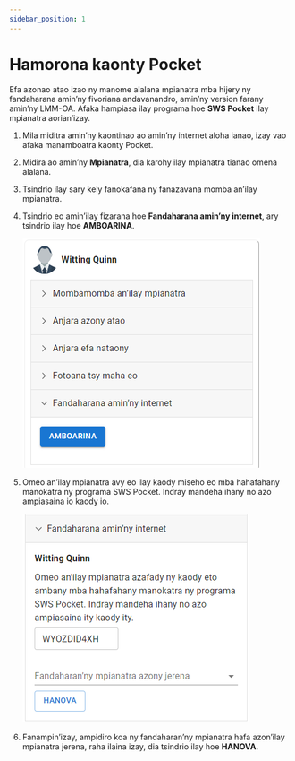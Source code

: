 ```yaml
---
sidebar_position: 1
---
```


# Hamorona kaonty Pocket

Efa azonao atao izao ny manome alalana mpianatra mba hijery ny fandaharana amin’ny fivoriana andavanandro, amin’ny version farany amin’ny LMM-OA. Afaka hampiasa ilay programa hoe **SWS Pocket** ilay mpianatra aorian’izay.

1. Mila miditra amin’ny kaontinao ao amin’ny internet aloha ianao, izay vao afaka manamboatra kaonty Pocket.
2. Midira ao amin’ny **Mpianatra**, dia karohy ilay mpianatra tianao omena alalana.
3. Tsindrio ilay sary kely fanokafana ny fanazavana momba an’ilay mpianatra.
4. Tsindrio eo amin’ilay fizarana hoe **Fandaharana amin’ny internet**, ary tsindrio ilay hoe **AMBOARINA**.

   ![Student Online Schedule](./students_online_schedule.png)

5. Omeo an’ilay mpianatra avy eo ilay kaody miseho eo mba hahafahany manokatra ny programa SWS Pocket. Indray mandeha ihany no azo ampiasaina io kaody io.

   ![Student OTP Code](./students_otp_code.png)

6. Fanampin’izay, ampidiro koa ny fandaharan’ny mpianatra hafa azon’ilay mpianatra jerena, raha ilaina izay, dia tsindrio ilay hoe **HANOVA**.
